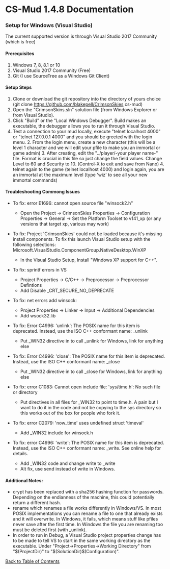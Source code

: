 # CS-Mud 1.4.8 Documentation

### Setup for Windows (Visual Studio)

The current supported version is through Visual Studio 2017 Community (which is free)

#### Prerequisites

1. Windows 7, 8, 8.1 or 10
2. Visual Studio 2017 Community (Free)
3. Git (I use SourceTree as a Windows Git Client)

#### Setup Steps

1. Clone or download the git repository into the directory of yours choice (git clone https://github.com/blakepell/CrimsonSkies cs-mud)
1. Open the "CrimsonSkins.sln" solution file (from Windows Explorer or from Visual Studio).
1. Click "Build" or the "Local Windows Debugger".  Build makes an executable, the debugger allows you to run it through Visual Studio.
1. Test a connection to your mud locally, execute "telnet localhost 4000" or "telnet 127.0.0.1 4000" and you should be greeted with the login menu.
    2. From the login menu, create a new character (this will be a level 1 character and we will edit your pfile to make you an immortal or game admin)
    3. After creating, edit the "../player/-your player name-" file.  Format is crucial in this file so just change the field values.  Change Level to 60 and Security to 10.  (Control-X to exit and save from Nano)
    4. telnet again to the game (telnet localhost 4000) and login again, you are an immortal at the maximum level (type 'wiz' to see all your new immortal commands)

#### Troubleshooting Commong Issues

- To fix: error E1696: cannot open source file "winsock2.h"
	- Open the Project -> CrimsonSkies Properties -> Configuration Properties -> General -> Set the Platform Toolset to v141_xp (or any versions that target xp, various may work)

- To fix: Project 'CrimsonSkies' could not be loaded because it's missing install components. To fix this launch Visual Studio setup with the following selections: Microsoft.VisualStudio.ComponentGroup.NativeDesktop.WinXP
	- In the Visual Studio Setup, Install "Windows XP support for C++".

- To fix: sprintf errors in VS
    - Project Properties -> C/C++ -> Preprocessor -> Preprocessor Defintions
    - Add Disable _CRT_SECURE_NO_DEPRECATE

- To fix: net errors add winsock:
    - Project Properties -> Linker -> Input -> Additional Dependencies
    - Add wsock32.lib

- To fix: Error C4996: 'unlink': The POSIX name for this item is deprecated. Instead, use the ISO C++ conformant name: _unlink
	- Put _WIN32 directive in to call _unlink for Windows, link for anything else

- To fix: Error C4996: 'close': The POSIX name for this item is deprecated. Instead, use the ISO C++ conformant name: _close
	- Put _WIN32 directive in to call _close for Windows, link for anything else

- To fix: error C1083: Cannot open include file: 'sys/time.h': No such file or directory
	- Put directives in all files for _WIN32 to point to time.h.  A pain but I want to do it in the code and not be copying
	  to the sys directory so this works out of the box for people who fork it.

- To fix: error C2079: 'now_time' uses undefined struct 'timeval'
	- Add _WIN32 include for winsock.h

- To fix: error C4996: 'write': The POSIX name for this item is deprecated. Instead, use the ISO C++ conformant name: _write. See online help for details.
	- Add _WIN32 code and change write to _write
	- Alt fix, use send instead of write in Windows.

#### Additional Notes:

- crypt has been replaced with a sha256 hashing function for passwords.  Depending on the endianness of the machine, this could potentially return a different hash.
- rename which renames a file works differently in Windows/VS.  In most POSIX implementations you can rename a file to one that already exists and it will
  overwrite.  In Windows, it fails, which means stuff like pfiles never save after the first time.  In Windows the file you are renaming too must be deleted
  first (with _unlink).
- In order to run in Debug, a Visual Studio project properties change has to be made to tell VS to start in the same working directory as the executable.  Under
	  "Project->Properties->Working Directory" from "$(ProjectDir)" to "$(SolutionDir)$(Configuration)\".


[Back to Table of Contents](index.md)
